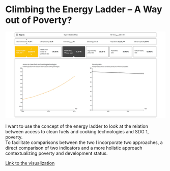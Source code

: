 # Climbing the Energy Ladder – A Way out of Poverty?

![Preview of the Project](preview.png)

I want to use the concept of the energy ladder to look at the relation between access to clean fuels and cooking technologies and SDG 1, poverty.  
To facilitate comparisons between the two I incorporate two approaches, a direct comparison of two indicators and a more holistic approach contextualizing poverty and development status.

[Link to the visualization]()